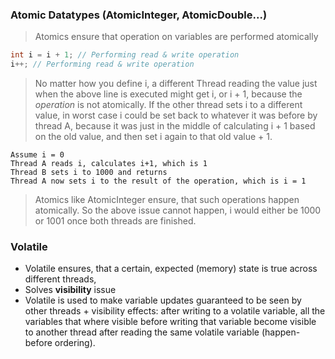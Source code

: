 ### Atomic Datatypes (AtomicInteger, AtomicDouble...)
> Atomics ensure that operation on variables are performed atomically

```java
int i = i + 1; // Performing read & write operation
i++; // Performing read & write operation
```
> No matter how you define i, a different Thread reading the value just when the above line is executed might get i, or i + 1, because the _operation_ is not atomically. If the other thread sets i to a different value, in worst case i could be set back to whatever it was before by thread A, because it was just in the middle of calculating i + 1 based on the old value, and then set i again to that old value + 1.
```
Assume i = 0
Thread A reads i, calculates i+1, which is 1
Thread B sets i to 1000 and returns
Thread A now sets i to the result of the operation, which is i = 1
```
> Atomics like AtomicInteger ensure, that such operations happen atomically. So the above issue cannot happen, i would either be 1000 or 1001 once both threads are finished.
### Volatile
* Volatile ensures, that a certain, expected (memory) state is true across different threads,
* Solves **visibility** issue
*  Volatile is used  to make variable updates guaranteed to be seen by other threads + visibility effects: after writing to a volatile variable, all the variables that where visible before writing that variable become visible to another thread after reading the same volatile variable (happen-before ordering).

